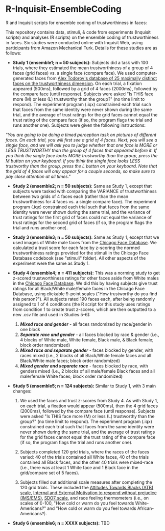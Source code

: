 # R-Inquisit-EnsembleCoding
R and Inquisit scripts for ensemble coding of trustworthiness in faces:

This repository contains data, stimuli, & code from experiments (Inquisit scripts) and analyses (R scripts) on the ensemble coding of trustworthiness in faces.  Six studies were conducted online with Inquisit Web, using participants from Amazon Mechanical Turk.  Details for these studies are as follows:

- __Study 1 (ensemble1; n = 50 subjects):__  Subjects did a task with 100 trials, where they estimated the mean trustworthiness of a group of 4 faces (grid faces) vs. a single face (compare face). We used computer-generated faces from [Alex Todorov's database of 25 maximally distinct faces on the trustworthiness dimension](http://tlab.princeton.edu/databases/25-maximally-distinct-identities-trustworthiness/). On each trial, a fixation appeared (500ms), followed by a grid of 4 faces (2000ms), followed by the compare face (until response).  Subjects were asked "Is THIS face more (M) or less (L) trustworthy than the group?" (no time limit to respond).  The experiment program (.iqx) constrained each trial such that faces from the same identity were never shown during the same trial, and the average of trust ratings for the grid faces cannot equal the trust rating of the compare face (if so, the program flags the trial and runs another one). Subjects were given the following instructions:

_"You are going to be doing a timed perception task on pictures of different faces. On each trial, you will first see a grid of 4 faces. Next, you will see a single face, and we will ask you to judge whether that one face is MORE or LESS TRUSTWORTHY than the group of 4 faces that appeared before it. If you think the single face looks MORE trustworthy than the group, press the M button on your keyboard.  If you think the single face looks LESS trustworthy than the group, press the L button on your keyboard. Note that the grid of 4 faces will only appear for a couple seconds, so make sure to pay close attention at all times."_

- __Study 2 (ensemble2; n = 50 subjects):__  Same as Study 1, except that subjects were tasked with comparing the VARIANCE of trustworthiness between two grids of 4 faces each (rather than the mean trustworthiness for 4 faces vs. a single compare face). The experiment program (.iqx) constrained each trial such that faces from the same identity were never shown during the same trial, and the variance of trust ratings for the first grid of faces could not equal the variance of trust ratings for the second grid of faces (if so, the program flags the trial and runs another one).

- __Study 3 (ensemble3; n = 50 subjects):__  Same as Study 1, except that we used images of White male faces from the [Chicago Face Database](http://faculty.chicagobooth.edu/bernd.wittenbrink/cfd/index.html). We calculated a trust score for each face by z-scoring the normed trustworthiness ratings provided for the stimuli in the Chicago Face Database codebook (see "stimuli" folder). All other aspects of the experiment were the same as Study 1.

- __Study 4 (ensemble4; n = 411 subjects):__  This was a norming study to get z-scored trustworthiness ratings for other faces aside from White males in the [Chicago Face Database](http://faculty.chicagobooth.edu/bernd.wittenbrink/cfd/index.html). We did this by having subjects give trust ratings for all Black/White male/female faces in the Chicago Face Database, using clickable 9-point scales ("How trustworthy do you find this person?"). All subjects rated 190 faces each, after being randomly assigned to 1 of 4 conditions (the R script for this study uses ratings from condition 1 to create trust z-scores, which are then outputted to a new .csv file and used in Studies 5-6):

  1. ___Mixed race and gender___ - all faces randomized by race/gender in one block
  2. ___Separate race and gender___ - all faces blocked by race & gender (i.e., 4 blocks of White male, White female, Black male, & Black female; block order randomized)
  3. ___Mixed race and separate gender___ - faces blocked by gender, with races mixed (i.e., 2 blocks of all Black/White female faces and all Black/White male faces; block order randomized)
  4. ___Mixed gender and separate race___ - faces blocked by race, with genders mixed (i.e., 2 blocks of all male/female Black faces and all male/female White faces; block order randomized)

- __Study 5 (ensemble5; n = 124 subjects):__ Similar to Study 1, with 3 main changes:

  1. We used the faces and trust z-scores from Study 4. As with Study 1, on each trial, a fixation would appear (500ms), then the 4 grid faces (2000ms), followed by the compare face (until response). Subjects were asked "Is THIS face more (M) or less (L) trustworthy than the group?" (no time limit to respond). The experiment program (.iqx) constrained each trial such that faces from the same identity were never shown during the same trial, and the average of trust ratings for the grid faces cannot equal the trust rating of the compare face (if so, the program flags the trial and runs another one).
  
  2. Subjects completed 120 grid trials, where the races of the faces varied:  40 of the trials contained all White faces, 40 of the trials contained all Black faces, and the other 40 trials were mixed-race (i.e., there was at least 1 White face and 1 Black face in the grid/compare set of 5 faces).
  
  3. Subjects filled out additional scale measures after completing the 120 grid trials. These included the [Attitudes Towards Blacks (ATB) scale](https://onlinelibrary.wiley.com/doi/abs/10.1111/j.1559-1816.1993.tb01074.x), [Internal and External Motivation to respond without prejudice (IMS/EMS)](https://westmont.edu/_academics/departments/psychology/documents/PlantandDevine.pdf), [SDO7 scale](https://www.ncbi.nlm.nih.gov/pubmed/26479362), and race feeling thermometers (i.e., on scales of 0-100, "How cold or warm do you feel towards White-Americans?" and "How cold or warm do you feel towards African-Americans?).

- __Study 6 (ensemble6; n = XXXX subjects):__ TBD




